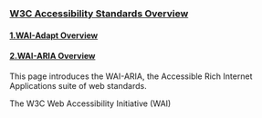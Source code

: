 ### [W3C Accessibility Standards Overview](https://www.w3.org/WAI/standards-guidelines/)

#### [1.WAI-Adapt Overview](https://www.w3.org/WAI/adapt/) 

#### [2.WAI-ARIA Overview](https://www.w3.org/WAI/standards-guidelines/aria/)

This page introduces the WAI-ARIA, the Accessible Rich Internet Applications suite of web standards.

The W3C Web Accessibility Initiative (WAI)